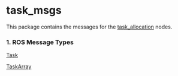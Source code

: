 # task_msgs
This package contains the messages for the [task_allocation](..) nodes.

### 1. ROS Message Types
[Task](msg/Task.msg)

[TaskArray](msg/TaskArray.msg)

